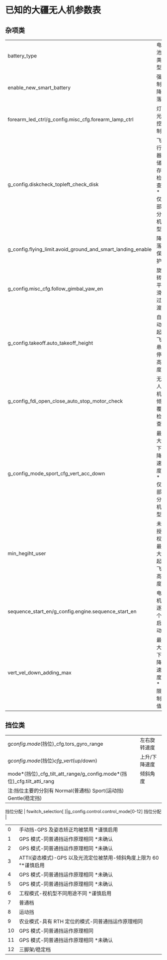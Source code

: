 已知的大疆无人机参数表
==
杂项类
--
|                                                             |                             |
| ----------------------------------------------------------- | --------------------------- |
| battery_type                                                | 电池类型                    |
| enable_new_smart_battery                                    | 强制降落                    |
| forearm_led_ctrl/g_config.misc_cfg.forearm_lamp_ctrl        | 灯光控制                    |
| g_config.diskcheck_topleft_check_disk                       | 飞行器储存检查 \*仅部分机型 |
| g_config.flying_limit.avoid_ground_and_smart_landing_enable | 降落保护                    |
| g_config.misc_cfg.follow_gimbal_yaw_en                      | 旋转平滑过渡                |
| g_config.takeoff.auto_takeoff_height                        | 自动起飞悬停高度            |
| g_config_fdi_open_close_auto_stop_motor_check               | 无人机倾覆检查              |
| g_config_mode_sport_cfg_vert_acc_down                       | 最大下降速度 \*仅部分机型   |
| min_hegiht_user                                             | 未授权最大起飞高度          |
| sequence_start_en/g_config.engine.sequence_start_en         | 电机逐个启动                |
| vert_vel_down_adding_max                                    | 最大下降速度 \*限制值       |

挡位类
--
|                                                                          |               |
| ------------------------------------------------------------------------ | ------------- |
| g*config.mode*(挡位)\_cfg.tors_gyro_range                                 | 左右旋转速度  |
| g*config.mode*(挡位)_cfg_vert_(up/down)                                   | 上升/下降速度 |
| mode*(挡位)\_cfg_tilt_att_range/g_config.mode*(挡位)\_cfg.tilt_atti_rang  | 倾斜角度      |
| 注:挡位主要的分别有 Normal(普通档) Sport(运动挡) Gentle(稳定挡)              |              |

挡位分配
| fswitch_selection[ ]\|g_config.control.control_mode[0-12] 挡位分配 |

|     |                                                                     |
| --- | ------------------------------------------------------------------- |
| 0   | 手动挡-GPS 及姿态矫正均被禁用 \*谨慎启用                             |
| 1   | GPS 模式-同普通挡运作原理相同 \*未确认                               | 
| 2   | GPS 模式-同普通挡运作原理相同 \*未确认                               |
| 3   | ATTI(姿态模式)-GPS 以及光流定位被禁用-倾斜角度上限为 60 °\*谨慎启用    |
| 4   | GPS 模式-同普通挡运作原理相同 \*未确认                               |
| 5   | GPS 模式-同普通挡运作原理相同 \*未确认                               |
| 6   | 工程模式-视机型不同用途不同 \*谨慎启用                               |
| 7   | 普通档                                                             |
| 8   | 运动挡                                                             |
| 9   | 农业模式-具有 RTH 定位的模式-同普通挡运作原理相同                     |
| 10  | GPS 模式-同普通挡运作原理相同                                       |
| 11  | GPS 模式-同普通挡运作原理相同 \*未确认                               |
| 12  | 三脚架/稳定档               


